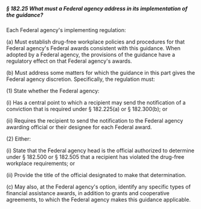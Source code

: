 ##### § 182.25 What must a Federal agency address in its implementation of the guidance? #####

Each Federal agency's implementing regulation:

(a) Must establish drug-free workplace policies and procedures for that Federal agency's Federal awards consistent with this guidance. When adopted by a Federal agency, the provisions of the guidance have a regulatory effect on that Federal agency's awards.

(b) Must address some matters for which the guidance in this part gives the Federal agency discretion. Specifically, the regulation must:

(1) State whether the Federal agency:

(i) Has a central point to which a recipient may send the notification of a conviction that is required under § 182.225(a) or § 182.300(b); or

(ii) Requires the recipient to send the notification to the Federal agency awarding official or their designee for each Federal award.

(2) Either:

(i) State that the Federal agency head is the official authorized to determine under § 182.500 or § 182.505 that a recipient has violated the drug-free workplace requirements; or

(ii) Provide the title of the official designated to make that determination.

(c) May also, at the Federal agency's option, identify any specific types of financial assistance awards, in addition to grants and cooperative agreements, to which the Federal agency makes this guidance applicable.